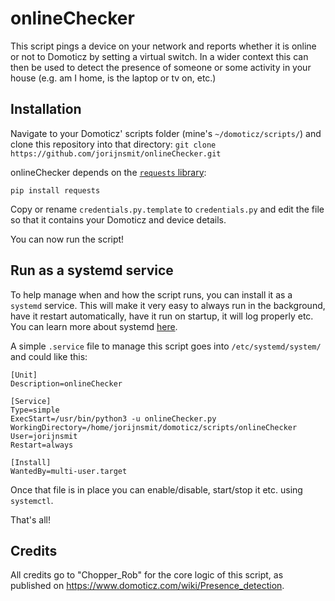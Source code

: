 # onlineChecker

This script pings a device on your network and reports whether it is online or not to Domoticz by setting a virtual switch. In a wider context this can then be used to detect the presence of someone or some activity in your house (e.g. am I home, is the laptop or tv on, etc.)

## Installation

Navigate to your Domoticz' scripts folder (mine's `~/domoticz/scripts/`) and clone this repository into that directory:
`git clone https://github.com/jorijnsmit/onlineChecker.git`

onlineChecker depends on the [`requests` library](http://docs.python-requests.org/en/master/):

`pip install requests`

Copy or rename `credentials.py.template` to `credentials.py` and edit the file so that it contains your Domoticz and device details.

You can now run the script!

## Run as a systemd service

To help manage when and how the script runs, you can install it as a `systemd` service. This will make it very easy to always run in the background, have it restart automatically, have it run on startup, it will log properly etc. You can learn more about systemd [here](https://wiki.debian.org/systemd).

A simple `.service` file to manage this script goes into `/etc/systemd/system/` and could like this:

```
[Unit]
Description=onlineChecker

[Service]
Type=simple
ExecStart=/usr/bin/python3 -u onlineChecker.py
WorkingDirectory=/home/jorijnsmit/domoticz/scripts/onlineChecker
User=jorijnsmit
Restart=always

[Install]
WantedBy=multi-user.target
```
Once that file is in place you can enable/disable, start/stop it etc. using `systemctl`.

That's all!

## Credits

All credits go to "Chopper_Rob" for the core logic of this script, as published on https://www.domoticz.com/wiki/Presence_detection.
